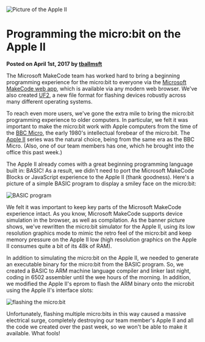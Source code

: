 ![Picture of the Apple II](/static/blog/appleII/banner.jpg)

# Programming the micro:bit on the Apple II

**Posted on April 1st, 2017 by [tballmsft](https://github.com/tballmsft)**

The Microsoft MakeCode team has worked hard to bring a beginning programming experience
for the micro:bit to everyone via the [Microsoft MakeCode web app](/blog/makecode-overview),
which is available via any modern web browser. We've also created [UF2](/blog/one-chip-to-flash-them-all), 
a new file format for flashing devices robustly across many different operating systems.

To reach even more users, we've gone the extra mile to bring the 
micro:bit programming experience to older computers. In particular,
we felt it was important to make the micro:bit work with Apple computers
from the time of the [BBC Micro](https://en.wikipedia.org/wiki/BBC_Micro), 
the early 1980's intellectual forebear of the micro:bit. 
The [Apple II](https://en.wikipedia.org/wiki/Apple_II) series was the 
natural choice, being from the same era as the BBC Micro. (Also, 
one of our team members  has one, which he brought into the 
office this past week.)

The Apple II already comes with a great beginning programming 
language built in: BASIC! As a result, we didn't need to port the 
Microsoft MakeCode Blocks or JavaScript experience to the Apple II (thank
goodness). Here's a picture of a simple BASIC program to display 
a smiley face on the micro:bit:

![BASIC program](/static/blog/appleII/program.jpg)

We felt it was important to keep key parts of the 
Microsoft MakeCode experience intact. As you know, Microsoft MakeCode 
supports device simulation in the browser, as well as compilation. As 
the banner picture shows, we've rewritten the micro:bit simulator 
for the Apple II, using its low resolution graphics mode to mimic the 
retro feel of the micro:bit and keep memory pressure on the Apple II low (high
resolution graphics on the Apple II consumes quite a bit of its 48k of
RAM).

In addition to simulating the micro:bit on the Apple II, we needed to
generate an executable binary for the micro:bit from the BASIC program. 
So, we created  a BASIC to ARM machine language compiler and
linker last night, coding in 6502 assembler until the wee hours of 
the morning.  In addition, we modified the Apple II's eprom to 
flash the ARM binary onto the microbit using the Apple II's interface
slots:

![flashing the micro:bit](/static/blog/appleII/flash.jpg)

Unfortunately, flashing multiple micro:bits in this way caused
a massive electrical surge, completely destroying our team member's 
Apple II and all the code we created over the past week, so we 
won't be able to make it available. What fools!